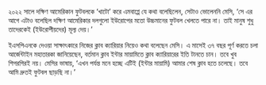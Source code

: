 ২০২২ সালে দক্ষিণ আমেরিকান ফুটবলকে ‘খাটো’ করে এমবাপ্পে যে কথা বলেছিলেন, সেটাও ভোলেননি মেসি, ‘সে এর আগে এটাও বলেছিল দক্ষিণ আমেরিকার দলগুলো ইউরোপের মতো উচ্চমানের ফুটবল খেলতে পারে না। তাই মানুষ শুধু তাদেরকেই (ইউরোপীয়দের) মূল্য দেয়।’

ইএসপিএনকে দেওয়া সাক্ষাৎকারে নিজের ক্লাব ক্যারিয়ার নিয়েও কথা বলেছেন মেসি। এ মাসেই ৩৭ বছর পূর্ণ করতে চলা আর্জেন্টাইন মহাতারকা জানিয়েছেন, বর্তমান ক্লাব ইন্টার মায়ামিতে ক্লাব ক্যারিয়ারের ইতি টানতে চান। তবে খুব শিগরগিরই নয়। মেসির ভাষায়, ‘এখন পর্যন্ত মনে হচ্ছে এটিই (ইন্টার মায়ামি) আমার শেষ ক্লাব হতে চলেছে। তবে আমি দ্রুতই ফুটবল ছাড়ছি না।’
